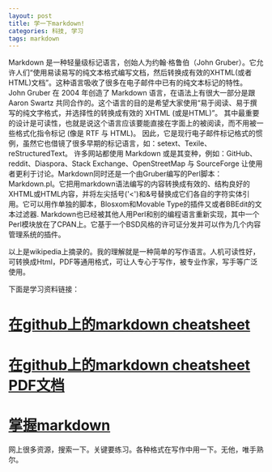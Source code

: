 ```yaml
---
layout: post
title: 学一下markdown!
categories: 科技, 学习
tags: markdown
---
```

Markdown 是一种轻量级标记语言，创始人为约翰·格鲁伯（John Gruber）。它允许人们“使用易读易写的纯文本格式编写文档，然后转换成有效的XHTML(或者HTML)文档”。这种语言吸收了很多在电子邮件中已有的纯文本标记的特性。John Gruber 在 2004 年创造了 Markdown 语言，在语法上有很大一部分是跟 Aaron Swartz 共同合作的。这个语言的目的是希望大家使用“易于阅读、易于撰写的纯文字格式，并选择性的转换成有效的 XHTML (或是HTML)”。 其中最重要的设计是可读性，也就是说这个语言应该要能直接在字面上的被阅读，而不用被一些格式化指令标记 (像是 RTF 与 HTML)。 因此，它是现行电子邮件标记格式的惯例，虽然它也借镜了很多早期的标记语言，如：setext、Texile、reStructuredText。 许多网站都使用 Markdown 或是其变种，例如：GitHub、reddit、Diaspora、Stack Exchange、OpenStreetMap 与 SourceForge 让使用者更利于讨论。Markdown同时还是一个由Gruber编写的Perl脚本：Markdown.pl。它把用markdown语法编写的内容转换成有效的、结构良好的XHTML或HTML内容，并将左尖括号('<')和&号替换成它们各自的字符实体引用。它可以用作单独的脚本，Blosxom和Movable Type的插件又或者BBEdit的文本过滤器. Markdown也已经被其他人用Perl和别的编程语言重新实现，其中一个Perl模块放在了CPAN上。它基于一个BSD风格的许可证分发并可以作为几个内容管理系统的插件。

以上是wikipedia上摘录的。我的理解就是一种简单的写作语言。人机可读性好，可转换成Html，PDF等通用格式，可让人专心于写作，被专业作家，写手等广泛使用。

下面是学习资料链接：

# [在github上的markdown cheatsheet](https://github.com/adam-p/markdown-here/wiki/Markdown-Cheatsheet)

# [在github上的markdown cheatsheet PDF文档](https://guides.github.com/pdfs/markdown-cheatsheet-online.pdf)

# [掌握markdown](https://guides.github.com/features/mastering-markdown/)

网上很多资源，搜索一下。关键要练习。各种格式在写作中用一下。无他，唯手熟尔。

